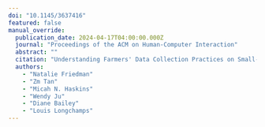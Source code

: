 ```yaml
---
doi: "10.1145/3637416"
featured: false
manual_override:
  publication_date: 2024-04-17T04:00:00.000Z
  journal: "Proceedings of the ACM on Human-Computer Interaction"
  abstract: ""
  citation: "Understanding Farmers' Data Collection Practices on Small-to-Medium Farms for the Design of Future Farm Management Information Systems (2024)"
  authors:
    - "Natalie Friedman"
    - "Zm Tan"
    - "Micah N. Haskins"
    - "Wendy Ju"
    - "Diane Bailey"
    - "Louis Longchamps"
---
```


<!-- You can add additional content about this publication here if needed -->
